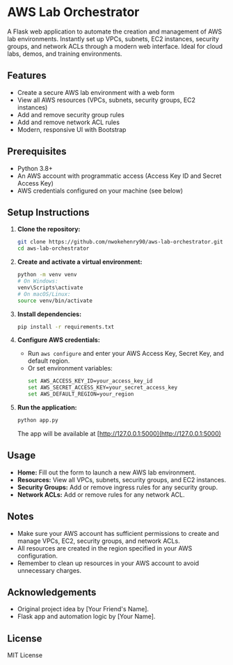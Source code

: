# AWS Lab Orchestrator

A Flask web application to automate the creation and management of AWS lab environments. Instantly set up VPCs, subnets, EC2 instances, security groups, and network ACLs through a modern web interface. Ideal for cloud labs, demos, and training environments.

## Features
- Create a secure AWS lab environment with a web form
- View all AWS resources (VPCs, subnets, security groups, EC2 instances)
- Add and remove security group rules
- Add and remove network ACL rules
- Modern, responsive UI with Bootstrap

## Prerequisites
- Python 3.8+
- An AWS account with programmatic access (Access Key ID and Secret Access Key)
- AWS credentials configured on your machine (see below)

## Setup Instructions

1. **Clone the repository:**
   ```sh
   git clone https://github.com/nwokehenry90/aws-lab-orchestrator.git
   cd aws-lab-orchestrator
   ```

2. **Create and activate a virtual environment:**
   ```sh
   python -m venv venv
   # On Windows:
   venv\Scripts\activate
   # On macOS/Linux:
   source venv/bin/activate
   ```

3. **Install dependencies:**
   ```sh
   pip install -r requirements.txt
   ```

4. **Configure AWS credentials:**
   - Run `aws configure` and enter your AWS Access Key, Secret Key, and default region.
   - Or set environment variables:
     ```sh
     set AWS_ACCESS_KEY_ID=your_access_key_id
     set AWS_SECRET_ACCESS_KEY=your_secret_access_key
     set AWS_DEFAULT_REGION=your_region
     ```

5. **Run the application:**
   ```sh
   python app.py
   ```
   The app will be available at [http://127.0.0.1:5000](http://127.0.0.1:5000)

## Usage
- **Home:** Fill out the form to launch a new AWS lab environment.
- **Resources:** View all VPCs, subnets, security groups, and EC2 instances.
- **Security Groups:** Add or remove ingress rules for any security group.
- **Network ACLs:** Add or remove rules for any network ACL.

## Notes
- Make sure your AWS account has sufficient permissions to create and manage VPCs, EC2, security groups, and network ACLs.
- All resources are created in the region specified in your AWS configuration.
- Remember to clean up resources in your AWS account to avoid unnecessary charges.

## Acknowledgements
- Original project idea by [Your Friend's Name].
- Flask app and automation logic by [Your Name].

## License
MIT License
